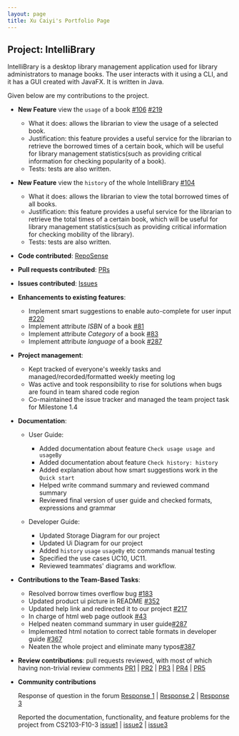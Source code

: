 ```yaml
---
layout: page
title: Xu Caiyi's Portfolio Page
---
```


## Project: IntelliBrary

IntelliBrary is a desktop library management application used for library administrators to manage books. The user interacts with it using a CLI, and it has a GUI created with JavaFX. It is written in Java.

Given below are my contributions to the project.

* **New Feature** view the `usage` of a book [#106](https://github.com/AY2021S1-CS2103-F09-3/tp/pull/106) [#219](https://github.com/AY2021S1-CS2103-F09-3/tp/pull/219)
    * What it does: allows the librarian to view the usage of a selected book.
    * Justification: this feature provides a useful service for the librarian to retrieve the borrowed times of a certain book,
      which will be useful for library management statistics(such as providing critical information for checking popularity of a book).
    * Tests: tests are also written.

* **New Feature** view the `history` of the whole IntelliBrary [#104](https://github.com/AY2021S1-CS2103-F09-3/tp/pull/104)
    * What it does: allows the librarian to view the total borrowed times of all books.
    * Justification: this feature provides a useful service for the librarian to retrieve the total times of a certain book,
      which will be useful for library management statistics(such as providing critical information for checking mobility of the library).
    * Tests: tests are also written.

* **Code contributed**: [RepoSense](https://nus-cs2103-ay2021s1.github.io/tp-dashboard/#breakdown=true&search=caiyi34777&sort=groupTitle&sortWithin=title&since=2020-08-14&timeframe=commit&mergegroup=&groupSelect=groupByRepos&checkedFileTypes=docs~functional-code~test-code~other)
* **Pull requests contributed**: [PRs](https://github.com/AY2021S1-CS2103-F09-3/tp/pulls?q=is%3Apr+author%3ACaiyi34777)
* **Issues contributed**: [Issues](https://github.com/AY2021S1-CS2103-F09-3/tp/issues/created_by/Caiyi34777)

* **Enhancements to existing features**:
  * Implement smart suggestions to enable auto-complete for user input [#220](https://github.com/AY2021S1-CS2103-F09-3/tp/pull/220)
  * Implement attribute _ISBN_ of a book [#81](https://github.com/AY2021S1-CS2103-F09-3/tp/pull/81)
  * Implement attribute _Category_ of a book [#83](https://github.com/AY2021S1-CS2103-F09-3/tp/pull/83)
  * Implement attribute _language_ of a book [#287](https://github.com/AY2021S1-CS2103-F09-3/tp/pull/287)
  
* **Project management**:
  * Kept tracked of everyone's weekly tasks and managed/recorded/formatted weekly meeting log
  * Was active and took responsibility to rise for solutions when bugs are found in team shared code region
  * Co-maintained the issue tracker and managed the team project task for Milestone 1.4

* **Documentation**:
  * User Guide:
    * Added documentation about feature `Check usage usage and usageBy`
    * Added documentation about feature `Check history: history`
    * Added explanation about how smart suggestions work in the `Quick start`
    * Helped write command summary and reviewed command summary
    * Reviewed final version of user guide and checked formats, expressions and grammar
    
  * Developer Guide:
    * Updated Storage Diagram for our project
    * Updated Ui Diagram for our project
    * Added `history` `usage` `usageBy` etc commands manual testing
    * Specified the use cases  UC10, UC11.
    * Reviewed teammates' diagrams and workflow.

* **Contributions to the Team-Based Tasks**:
    * Resolved borrow times overflow bug [#183](https://github.com/AY2021S1-CS2103-F09-3/tp/issues/183)
    * Updated product ui picture in README [#352](https://github.com/AY2021S1-CS2103-F09-3/tp/pull/352)
    * Updated help link and redirected it to our project [#217](https://github.com/AY2021S1-CS2103-F09-3/tp/pull/217)
    * In charge of html web page outlook [#43](https://github.com/AY2021S1-CS2103-F09-3/tp/pull/43/commits/869500cb799cb58936f101df1e4f5434651d33ad)
    * Helped neaten command summary in user guide[#287](https://github.com/AY2021S1-CS2103-F09-3/tp/pull/287/commits/1fcd3bcc09d4ed23837ebf467d968f2a065439cf)
    * Implemented html notation to correct table formats in developer guide [#367](https://github.com/AY2021S1-CS2103-F09-3/tp/pull/367)
    * Neaten the whole project and eliminate many typos[#387](https://github.com/AY2021S1-CS2103-F09-3/tp/pull/387)
    
* **Review contributions**:
    pull requests reviewed, with most of which having non-trivial review comments
    [PR1](https://github.com/AY2021S1-CS2103-F09-3/tp/pull/279) 
    | [PR2](https://github.com/AY2021S1-CS2103-F09-3/tp/pull/303) 
    | [PR3](https://github.com/AY2021S1-CS2103-F09-3/tp/pull/363) 
    | [PR4](https://github.com/AY2021S1-CS2103-F09-3/tp/pull/340) 
    | [PR5](https://github.com/AY2021S1-CS2103-F09-3/tp/pull/96) 

* **Community contributions**

    Response of question in the forum
    [Response 1](https://github.com/nus-cs2103-AY2021S1/forum/issues/247)
| [Response 2](https://github.com/nus-cs2103-AY2021S1/forum/issues/407)
| [Response 3](https://github.com/nus-cs2103-AY2021S1/forum/issues/374)

    Reported the documentation, functionality, and feature problems for the project from CS2103-F10-3
    [issue1](https://github.com/AY2021S1-CS2103-F10-3/tp/issues/123)
| [issue2](https://github.com/AY2021S1-CS2103-F10-3/tp/issues/118)
| [issue3](https://github.com/AY2021S1-CS2103-F10-3/tp/issues/117)
